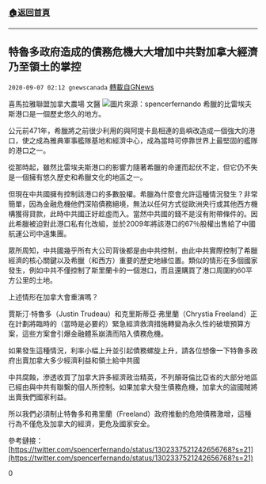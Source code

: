 ###  [:house:返回首頁](https://github.com/ourhimalayas/txt)
---

## 特魯多政府造成的債務危機大大增加中共對加拿大經濟乃至領土的掌控
`2020-09-07 02:12 gnewscanada` [轉載自GNews](https://gnews.org/zh-hant/338506/)

喜馬拉雅聯盟加拿大農場 文醫
![](https://s3.amazonaws.com/gnews-media-offload/wp-content/uploads/2020/09/07020906/Dangerous-China-Trade-Deal-Trudeau.png)圖片來源：spencerfernando 
希臘的比雷埃夫斯港口是一個歷史悠久的地方。

公元前471年，希臘將之前很少利用的與阿提卡島相連的島嶼改造成一個強大的港口，使之成為雅典軍事艦隊基地和經濟中心，成為當時可停靠世界上最堅固的艦隊的港口之一。

從那時起，雖然比雷埃夫斯港口的影響力隨著希臘的命運而起伏不定，但它仍不失是一個擁有悠久歷史和希臘文化的地區之一。

但現在中共國擁有控制該港口的多數股權。希臘為什麼會允許這種情況發生？非常簡單，因為金融危機他們深陷債務絕境，無法以任何方式從歐洲央行或其他西方機構獲得貸款，此時中共國正好趁虛而入。當然中共國的錢不是沒有附帶條件的。因此希臘被迫對此港口私有化改組，並於2009年將該港口的67％股權出售給了中國航運公司中遠集團。

眾所周知，中共國幾乎所有大公司背後都是由中共控制，由此中共實際控制了希臘經濟的核心關鍵以及希臘（和西方）重要的歷史地緣位置。類似的情形在多個國家發生，例如中共不僅控制了斯里蘭卡的一個港口，而且還購買了港口周圍約60平方公里的土地。

上述情形在加拿大會重演嗎？

賈斯汀·特魯多（Justin Trudeau）和克里斯蒂亞·弗里蘭（Chrystia Freeland）正在計劃將臨時的（當時是必要的）緊急經濟救濟措施轉變為永久性的破壞預算方案，這些方案會引爆金融體系崩潰而陷入債務危機。

如果發生這種情況，利率小幅上升並引起債務螺旋上升，請各位想像一下特魯多政府出賣加拿大多少經濟利益和領土給中共國

中共腐蝕，滲透收買了加拿大許多經濟政治精英，不列顛哥倫比亞省的大部分地區已經由與中共有聯繫的個人所控制。如果加拿大發生債務危機，加拿大的盜國賊將出賣我們國家利益。

所以我們必須制止特魯多和弗里蘭（Freeland）政府推動的危險債務激增，這種行為不僅危及加拿大的經濟，更危及國家安全。

參考鏈接： [https://twitter.com/spencerfernando/status/1302337521242656768?s=21](https://twitter.com/spencerfernando/status/1302337521242656768?s=21)

0
